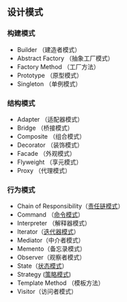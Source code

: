 ## 设计模式

### 构建模式

- Builder （建造者模式）
- Abstract Factory （抽象工厂模式）
- Factory Method （工厂方法）
- Prototype （原型模式）
- Singleton （单例模式）

### 结构模式

- Adapter （适配器模式）
- Bridge （桥接模式）
- Composite （组合模式）
- Decorator （装饰模式）
- Facade （外观模式）
- Flyweight （享元模式）
- Proxy （代理模式）

### 行为模式

- Chain of Responsibility（[责任链模式](https://damonchow.github.io/2018/12/21/design-pattern-chain/)）
- Command （[命令模式](https://damonchow.github.io/2019/01/02/design-pattern-command/)）
- Interpreter （解释器模式）
- Iterator（[迭代器模式](https://damonchow.github.io/2019/01/02/design-pattern-iterator/)）
- Mediator（中介者模式）
- Memento（备忘录模式）
- Observer（观察者模式）
- State（[状态模式](https://damonchow.github.io/2018/12/24/design-pattern-state)）
- Strategy ([策略模式](https://damonchow.github.io/2018/12/20/design-pattern-strategy/))
- Template Method （模板方法）
- Visitor（访问者模式）